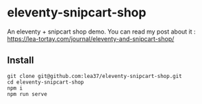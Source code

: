 # eleventy-snipcart-shop
An eleventy + snipcart shop demo. 
You can read my post about it : https://lea-tortay.com/journal/eleventy-and-snipcart-shop/

## Install
```
git clone git@github.com:lea37/eleventy-snipcart-shop.git
cd eleventy-snipcart-shop
npm i
npm run serve
```


